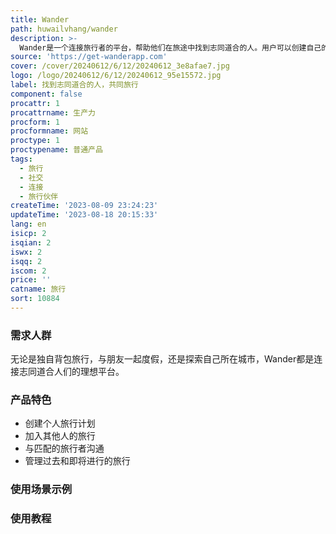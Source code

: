 ```yaml
---
title: Wander
path: huwailvhang/wander
description: >-
  Wander是一个连接旅行者的平台，帮助他们在旅途中找到志同道合的人。用户可以创建自己的旅行计划，也可以加入其他人的旅行。通过Wander，用户可以轻松找到旅行伙伴，分享旅行经历。
source: 'https://get-wanderapp.com'
cover: /cover/20240612/6/12/20240612_3e8afae7.jpg
logo: /logo/20240612/6/12/20240612_95e15572.jpg
label: 找到志同道合的人，共同旅行
component: false
procattr: 1
procattrname: 生产力
procform: 1
procformname: 网站
proctype: 1
proctypename: 普通产品
tags:
  - 旅行
  - 社交
  - 连接
  - 旅行伙伴
createTime: '2023-08-09 23:24:23'
updateTime: '2023-08-18 20:15:33'
lang: en
isicp: 2
isqian: 2
iswx: 2
isqq: 2
iscom: 2
price: ''
catname: 旅行
sort: 10884
---
```




### 需求人群
无论是独自背包旅行，与朋友一起度假，还是探索自己所在城市，Wander都是连接志同道合人们的理想平台。

### 产品特色
- 创建个人旅行计划
- 加入其他人的旅行
- 与匹配的旅行者沟通
- 管理过去和即将进行的旅行

### 使用场景示例


### 使用教程


  
